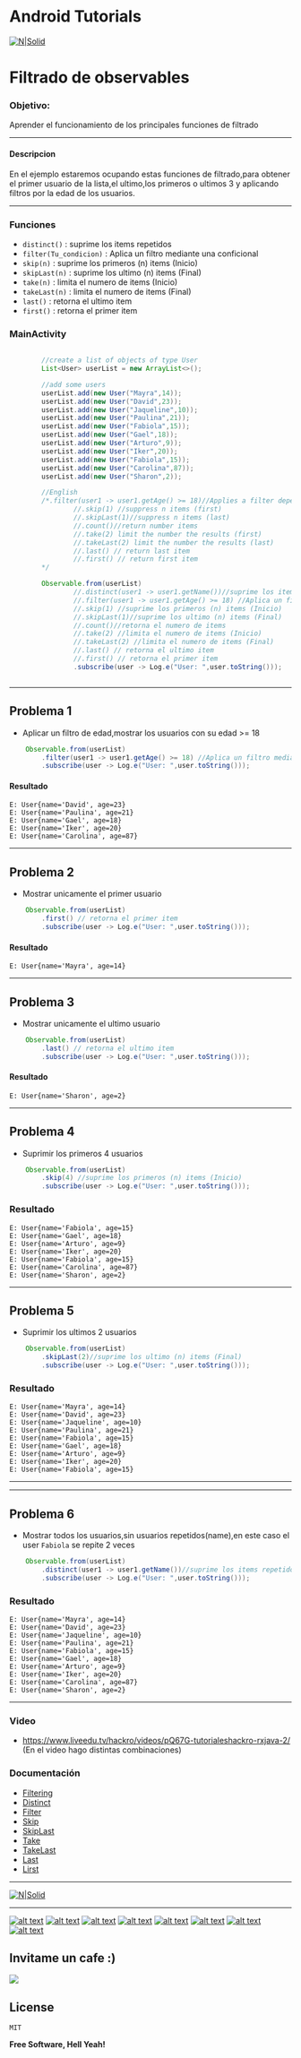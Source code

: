# Android Tutorials
[![N|Solid](http://i.imgur.com/zMu06FV.png)](https://github.com/David-Hackro)

# Filtrado de observables

### Objetivo:
Aprender el funcionamiento de los principales funciones de filtrado

----



#### Descripcion
En el ejemplo estaremos ocupando estas funciones de filtrado,para obtener el primer usuario de la lista,el ultimo,los primeros o ultimos 3 y aplicando filtros por la edad de los usuarios.

----
### Funciones

- `distinct()`  :   suprime los items repetidos
- `filter(Tu_condicion)`  :   Aplica un filtro mediante una conficional
- `skip(n)`   :   suprime los primeros (n) items (Inicio)
- `skipLast(n)`  :   suprime los ultimo (n) items (Final)
- `take(n)`   :   limita el numero de items (Inicio)
- `takeLast(n)`   :   limita el numero de items (Final)
- `last()`  :   retorna el ultimo item
- `first()`  :   retorna el primer item



### MainActivity
``` java

        //create a list of objects of type User
        List<User> userList = new ArrayList<>();

        //add some users
        userList.add(new User("Mayra",14));
        userList.add(new User("David",23));
        userList.add(new User("Jaqueline",10));
        userList.add(new User("Paulina",21));
        userList.add(new User("Fabiola",15));
        userList.add(new User("Gael",18));
        userList.add(new User("Arturo",9));
        userList.add(new User("Iker",20));
        userList.add(new User("Fabiola",15));
        userList.add(new User("Carolina",87));
        userList.add(new User("Sharon",2));

        //English
        /*.filter(user1 -> user1.getAge() >= 18)//Applies a filter depending on a condition
                //.skip(1) //suppress n items (first)
                //.skipLast(1)//suppress n items (last)
                //.count()//return number items
                //.take(2) limit the number the results (first)
                //.takeLast(2) limit the number the results (last)
                //.last() // return last item
                //.first() // return first item
        */

        Observable.from(userList)
                //.distinct(user1 -> user1.getName())//suprime los items repetidos
                //.filter(user1 -> user1.getAge() >= 18) //Aplica un filtro mediante una conficional
                //.skip(1) //suprime los primeros (n) items (Inicio)
                //.skipLast(1)//suprime los ultimo (n) items (Final)
                //.count()//retorna el numero de items
                //.take(2) //limita el numero de items (Inicio)
                //.takeLast(2) //limita el numero de items (Final)
                //.last() // retorna el ultimo item
                //.first() // retorna el primer item
                .subscribe(user -> Log.e("User: ",user.toString()));



```

---
## Problema 1 
- Aplicar un filtro de edad,mostrar los usuarios con su edad >= 18

```java
    Observable.from(userList)
        .filter(user1 -> user1.getAge() >= 18) //Aplica un filtro mediante una conficional
        .subscribe(user -> Log.e("User: ",user.toString()));
```    
#### Resultado  
```
E: User{name='David', age=23}
E: User{name='Paulina', age=21}
E: User{name='Gael', age=18}
E: User{name='Iker', age=20}
E: User{name='Carolina', age=87}
```
----


## Problema 2
- Mostrar unicamente el primer usuario

```java
    Observable.from(userList)
        .first() // retorna el primer item
        .subscribe(user -> Log.e("User: ",user.toString()));
```    
#### Resultado  
```
E: User{name='Mayra', age=14}
```
---
## Problema 3
- Mostrar unicamente el ultimo usuario

```java
    Observable.from(userList)
        .last() // retorna el ultimo item
        .subscribe(user -> Log.e("User: ",user.toString()));
```    
#### Resultado  
```
E: User{name='Sharon', age=2}
```

---
## Problema 4
- Suprimir los primeros 4 usuarios

```java
    Observable.from(userList)
        .skip(4) //suprime los primeros (n) items (Inicio)
        .subscribe(user -> Log.e("User: ",user.toString()));
```    
### Resultado
```
E: User{name='Fabiola', age=15}
E: User{name='Gael', age=18}
E: User{name='Arturo', age=9}
E: User{name='Iker', age=20}
E: User{name='Fabiola', age=15}
E: User{name='Carolina', age=87}
E: User{name='Sharon', age=2}
```



---
## Problema 5
- Suprimir los ultimos  2 usuarios

```java
    Observable.from(userList)
        .skipLast(2)//suprime los ultimo (n) items (Final)
        .subscribe(user -> Log.e("User: ",user.toString()));
```    
### Resultado
```
E: User{name='Mayra', age=14}
E: User{name='David', age=23}
E: User{name='Jaqueline', age=10}
E: User{name='Paulina', age=21}
E: User{name='Fabiola', age=15}
E: User{name='Gael', age=18}
E: User{name='Arturo', age=9}
E: User{name='Iker', age=20}
E: User{name='Fabiola', age=15}
```

---


---
## Problema 6
- Mostrar todos los usuarios,sin usuarios repetidos(name),en este caso el user `Fabiola` se repite 2 veces

```java
    Observable.from(userList)
        .distinct(user1 -> user1.getName())//suprime los items repetidos
        .subscribe(user -> Log.e("User: ",user.toString()));
```    
### Resultado
```
E: User{name='Mayra', age=14}
E: User{name='David', age=23}
E: User{name='Jaqueline', age=10}
E: User{name='Paulina', age=21}
E: User{name='Fabiola', age=15}
E: User{name='Gael', age=18}
E: User{name='Arturo', age=9}
E: User{name='Iker', age=20}
E: User{name='Carolina', age=87}
E: User{name='Sharon', age=2}
```









---
### Video
- https://www.liveedu.tv/hackro/videos/pQ67G-tutorialeshackro-rxjava-2/ (En el video hago distintas combinaciones)

### Documentación

- [Filtering](http://reactivex.io/documentation/operators.html#filtering)
- [Distinct](http://reactivex.io/documentation/operators/distinct.html) 
- [Filter](http://reactivex.io/documentation/operators/filter.html)
- [Skip](http://reactivex.io/documentation/operators/skip.html)
- [SkipLast](http://reactivex.io/documentation/operators/skiplast.html)
- [Take](http://reactivex.io/documentation/operators/take.html)
- [TakeLast](http://reactivex.io/documentation/operators/takelast.html)
- [Last](http://reactivex.io/documentation/operators/last.html)
- [Lirst](http://reactivex.io/documentation/operators/first.html)

---

[![N|Solid](http://i.imgur.com/ojgul72.png)](https://twitter.com/intent/tweet?text=Filtrado%20de%20Observables&url=https://goo.gl/p5xZMW&hashtags=AndroidTutorials&via=DavidHackro)


----

[![alt text][1.1]][1]
[![alt text][2.1]][2]
[![alt text][3.1]][3]
[![alt text][4.1]][4]
[![alt text][6.1]][6]
[![alt text][7.1]][7]
[![alt text][8.1]][8]
[![alt text][9.1]][9]



[1.1]: http://i.imgur.com/WSJnJGh.png (@DavidHackro)
[2.1]: http://i.imgur.com/LTj71u4.png (Tutoriales Hackro)
[3.1]: http://i.imgur.com/AkKkG9J.png (Tutoriales Hackro)
[4.1]: http://i.imgur.com/62TiA7Z.png (Tutoriales Hackro)

[6.1]: http://i.imgur.com/8bC1N1O.png (Tutoriales Hackro)
[7.1]: http://i.imgur.com/bkADK8K.png (Tutoriales Hackro)
[8.1]: http://i.imgur.com/c4q4tlZ.png (Tutoriales Hackro)
[9.1]: http://i.imgur.com/R6x7ACz.png (Hackro)

[1]: https://twitter.com/DavidHackro
[2]: https://www.facebook.com/TutorialesHackro/
[3]: https://www.youtube.com/channel/UClxVhu_GAuKJO7RSM-JAdtw
[4]: https://www.linkedin.com/in/davidhackro/

[6]: https://www.paypal.com/cgi-bin/webscr?cmd=_s-xclick&hosted_button_id=8Z684VNGVFSJA
[7]: http://stackoverflow.com/users/3741698/david-hackro
[8]: https://www.liveedu.tv/hackro/
[9]: https://www.hackerrank.com/hackro91




## Invitame un cafe :)
[![](https://www.paypalobjects.com/en_US/i/btn/btn_donateCC_LG.gif)](https://www.paypal.com/cgi-bin/webscr?cmd=_s-xclick&hosted_button_id=8Z684VNGVFSJA)


License
----
    MIT

**Free Software, Hell Yeah!**
